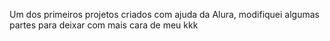 Um dos primeiros projetos criados com ajuda da Alura, modifiquei algumas partes para deixar com mais cara de meu kkk
